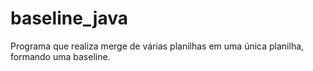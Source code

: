 # baseline_java
Programa que realiza merge de várias planilhas em uma única planilha, formando uma baseline.
